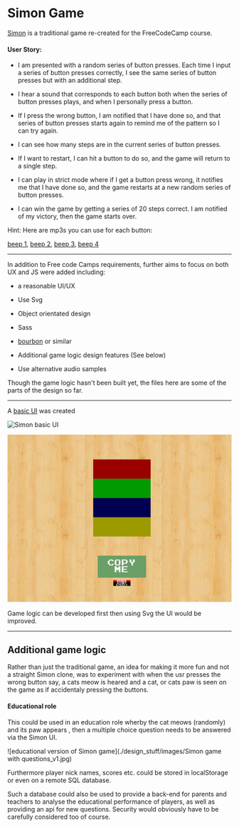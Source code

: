 # Simon Game

[Simon](https://www.freecodecamp.com/challenges/build-a-simon-game) is a traditional game re-created for the FreeCodeCamp course.


#### User Story:


  * I am presented with a random series of button presses.
    Each time I input a series of button presses correctly, I see the same series of button presses but with an additional step.


  * I hear a sound that corresponds to each button both when the series of button presses plays, and when I personally press a button.


  * If I press the wrong button, I am notified that I have done so, and that series of button presses starts again to remind me of the pattern so I can try again.


  * I can see how many steps are in the current series of button presses.


  * If I want to restart, I can hit a button to do so, and the game will return to a single step.


  * I can play in strict mode where if I get a button press wrong, it notifies me that I have done so, and the game restarts at a new random series of button presses.


  * I can win the game by getting a series of 20 steps correct. I am notified of my victory, then the game starts over.


Hint: Here are mp3s you can use for each button: 

[beep 1](https://s3.amazonaws.com/freecodecamp/simonSound1.mp3), [beep 2](https://s3.amazonaws.com/freecodecamp/simonSound2.mp3), [beep 3](https://s3.amazonaws.com/freecodecamp/simonSound3.mp3), [beep 4](https://s3.amazonaws.com/freecodecamp/simonSound4.mp3)


***

In addition to Free code Camps requirements, further aims to focus on both UX and JS were added including:

  * a reasonable UI/UX
  
  * Use Svg

  * Object orientated design
  
  * Sass
  
  * [bourbon](http://bourbon.io) or similar
  
  * Additional game logic design features (See below)
  
  * Use alternative audio samples


Though the game logic hasn't been built yet, the files here are some of the parts of the design so far.

___

A [basic UI](https://appijumbo.github.io/simonGame/) was created 

![Simon basic UI](https://appijumbo.github.io/simonGame/)

<a href="https://appijumbo.github.io/simonGame/"><img src="./design_stuff/images/Simon basic UI.jpg" width="600"></a>

Game logic can be developed first then using Svg the UI would be improved.

---

## Additional game logic
Rather than just the traditional game, an idea for making it more fun and not a straight Simon clone, was to experiment with when the usr presses the wrong button say, a cats meow is heared and a cat, or cats paw is seen on the game as if accidentaly pressing the buttons.

#### Educational role
This could be used in an education role wherby the cat meows (randomly) and its paw appears , then a multiple choice question needs to be answered via the Simon UI.

![educational version of Simon game](./design_stuff/images/Simon game with questions_v1.jpg)


Furthermore player nick names, scores etc. could be stored in localStorage or even on a remote SQL database.

Such a database could also be used to provide a back-end for parents and teachers to analyse the educational performance of players, as well as providing an api for new questions. Security would obviously have to be carefully considered too of course.


  
  
  
  
  


